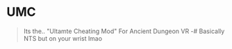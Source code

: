 # UMC
> Its the.. "Ultamte Cheating Mod" For Ancient Dungeon VR
-# Basically NTS but on your wrist lmao
